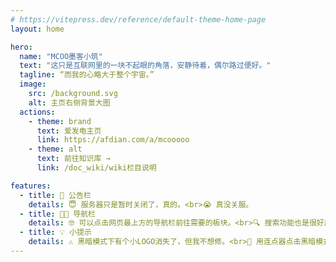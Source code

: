 ```yaml
---
# https://vitepress.dev/reference/default-theme-home-page
layout: home

hero:
  name: "MCOO墨客小筑"
  text: "这只是互联网里的一块不起眼的角落，安静待着，偶尔路过便好。"
  tagline: “而我的心略大于整个宇宙。”
  image:
    src: /background.svg
    alt: 主页右侧背景大图
  actions:
    - theme: brand
      text: 爱发电主页
      link: https://afdian.com/a/mcooooo
    - theme: alt
      text: 前往知识库 →
      link: /doc_wiki/wiki栏目说明

features:
  - title: 🥳 公告栏
    details: 😇 服务器只是暂时关闭了，真的。<br>😭 真没关服。
  - title: 👏🏻 导航栏
    details: 🤓 可以点击网页最上方的导航栏前往需要的板块。<br>🔍 搜索功能也是很好用的。
  - title: 💡 小提示
    details: ⚠️ 黑暗模式下有个小LOGO消失了，但我不想修。<br>🥳 用连点器点击黑暗模式切换按钮有惊喜。
---
```


